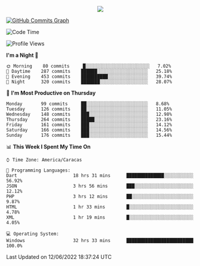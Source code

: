 <p align="center">
  <a href="http://www.github.com/thevacs">
    <img src="https://github-readme-streak-stats.herokuapp.com/?user=thevacs&stroke=ffffff&background=1c1917&ring=0891b2&fire=0891b2&currStreakNum=ffffff&currStreakLabel=0891b2&sideNums=ffffff&sideLabels=ffffff&dates=ffffff&hide_border=true" />
  </a>
  
  <a href="http://www.github.com/thevacs"><img src="https://activity-graph.herokuapp.com/graph?username=thevacs&bg_color=1c1917&color=ffffff&line=0891b2&point=ffffff&area_color=1c1917&area=true&hide_border=true&custom_title=GitHub%20Commits%20Graph" alt="GitHub Commits Graph" /></a>
  
  <!--START_SECTION:waka-->
![Code Time](http://img.shields.io/badge/Code%20Time-0%20secs-blue)

![Profile Views](http://img.shields.io/badge/Profile%20Views-89-blue)

**I'm a Night 🦉** 

```text
🌞 Morning    80 commits     █░░░░░░░░░░░░░░░░░░░░░░░░   7.02% 
🌆 Daytime    287 commits    ██████░░░░░░░░░░░░░░░░░░░   25.18% 
🌃 Evening    453 commits    ██████████░░░░░░░░░░░░░░░   39.74% 
🌙 Night      320 commits    ███████░░░░░░░░░░░░░░░░░░   28.07%

```
📅 **I'm Most Productive on Thursday** 

```text
Monday       99 commits     ██░░░░░░░░░░░░░░░░░░░░░░░   8.68% 
Tuesday      126 commits    ██░░░░░░░░░░░░░░░░░░░░░░░   11.05% 
Wednesday    148 commits    ███░░░░░░░░░░░░░░░░░░░░░░   12.98% 
Thursday     264 commits    █████░░░░░░░░░░░░░░░░░░░░   23.16% 
Friday       161 commits    ███░░░░░░░░░░░░░░░░░░░░░░   14.12% 
Saturday     166 commits    ███░░░░░░░░░░░░░░░░░░░░░░   14.56% 
Sunday       176 commits    ███░░░░░░░░░░░░░░░░░░░░░░   15.44%

```


📊 **This Week I Spent My Time On** 

```text
⌚︎ Time Zone: America/Caracas

💬 Programming Languages: 
Dart                     18 hrs 31 mins      ██████████████░░░░░░░░░░░   56.92% 
JSON                     3 hrs 56 mins       ███░░░░░░░░░░░░░░░░░░░░░░   12.12% 
PHP                      3 hrs 12 mins       ██░░░░░░░░░░░░░░░░░░░░░░░   9.87% 
HTML                     1 hr 33 mins        █░░░░░░░░░░░░░░░░░░░░░░░░   4.78% 
XML                      1 hr 19 mins        █░░░░░░░░░░░░░░░░░░░░░░░░   4.05%

💻 Operating System: 
Windows                  32 hrs 33 mins      █████████████████████████   100.0%

```


 Last Updated on 12/06/2022 18:37:24 UTC
<!--END_SECTION:waka-->
</p>
